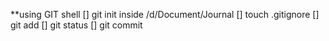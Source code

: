 **using GIT shell
[] git init inside /d/Document/Journal
[] touch .gitignore
[] git add
[] git status
[] git commit